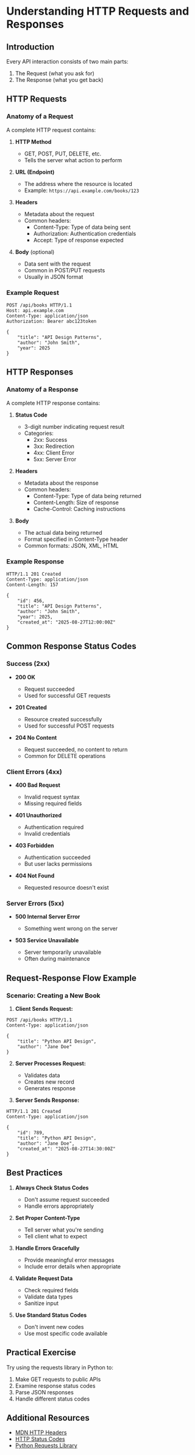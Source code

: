 # Understanding HTTP Requests and Responses

## Introduction

Every API interaction consists of two main parts:
1. The Request (what you ask for)
2. The Response (what you get back)

## HTTP Requests

### Anatomy of a Request

A complete HTTP request contains:

1. **HTTP Method**
   - GET, POST, PUT, DELETE, etc.
   - Tells the server what action to perform

2. **URL (Endpoint)**
   - The address where the resource is located
   - Example: `https://api.example.com/books/123`

3. **Headers**
   - Metadata about the request
   - Common headers:
     - Content-Type: Type of data being sent
     - Authorization: Authentication credentials
     - Accept: Type of response expected

4. **Body** (optional)
   - Data sent with the request
   - Common in POST/PUT requests
   - Usually in JSON format

### Example Request

```http
POST /api/books HTTP/1.1
Host: api.example.com
Content-Type: application/json
Authorization: Bearer abc123token

{
    "title": "API Design Patterns",
    "author": "John Smith",
    "year": 2025
}
```

## HTTP Responses

### Anatomy of a Response

A complete HTTP response contains:

1. **Status Code**
   - 3-digit number indicating request result
   - Categories:
     - 2xx: Success
     - 3xx: Redirection
     - 4xx: Client Error
     - 5xx: Server Error

2. **Headers**
   - Metadata about the response
   - Common headers:
     - Content-Type: Type of data being returned
     - Content-Length: Size of response
     - Cache-Control: Caching instructions

3. **Body**
   - The actual data being returned
   - Format specified in Content-Type header
   - Common formats: JSON, XML, HTML

### Example Response

```http
HTTP/1.1 201 Created
Content-Type: application/json
Content-Length: 157

{
    "id": 456,
    "title": "API Design Patterns",
    "author": "John Smith",
    "year": 2025,
    "created_at": "2025-08-27T12:00:00Z"
}
```

## Common Response Status Codes

### Success (2xx)

- **200 OK**
  - Request succeeded
  - Used for successful GET requests

- **201 Created**
  - Resource created successfully
  - Used for successful POST requests

- **204 No Content**
  - Request succeeded, no content to return
  - Common for DELETE operations

### Client Errors (4xx)

- **400 Bad Request**
  - Invalid request syntax
  - Missing required fields

- **401 Unauthorized**
  - Authentication required
  - Invalid credentials

- **403 Forbidden**
  - Authentication succeeded
  - But user lacks permissions

- **404 Not Found**
  - Requested resource doesn't exist

### Server Errors (5xx)

- **500 Internal Server Error**
  - Something went wrong on the server

- **503 Service Unavailable**
  - Server temporarily unavailable
  - Often during maintenance

## Request-Response Flow Example

### Scenario: Creating a New Book

1. **Client Sends Request:**
```http
POST /api/books HTTP/1.1
Content-Type: application/json

{
    "title": "Python API Design",
    "author": "Jane Doe"
}
```

2. **Server Processes Request:**
   - Validates data
   - Creates new record
   - Generates response

3. **Server Sends Response:**
```http
HTTP/1.1 201 Created
Content-Type: application/json

{
    "id": 789,
    "title": "Python API Design",
    "author": "Jane Doe",
    "created_at": "2025-08-27T14:30:00Z"
}
```

## Best Practices

1. **Always Check Status Codes**
   - Don't assume request succeeded
   - Handle errors appropriately

2. **Set Proper Content-Type**
   - Tell server what you're sending
   - Tell client what to expect

3. **Handle Errors Gracefully**
   - Provide meaningful error messages
   - Include error details when appropriate

4. **Validate Request Data**
   - Check required fields
   - Validate data types
   - Sanitize input

5. **Use Standard Status Codes**
   - Don't invent new codes
   - Use most specific code available

## Practical Exercise

Try using the requests library in Python to:
1. Make GET requests to public APIs
2. Examine response status codes
3. Parse JSON responses
4. Handle different status codes

## Additional Resources

- [MDN HTTP Headers](https://developer.mozilla.org/en-US/docs/Web/HTTP/Headers)
- [HTTP Status Codes](https://httpstatuses.com/)
- [Python Requests Library](https://requests.readthedocs.io/)
